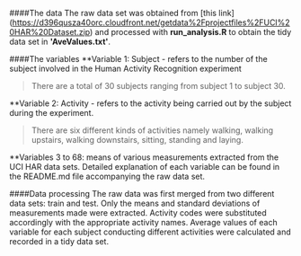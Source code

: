 ####The data
The raw data set was obtained from [this link] (https://d396qusza40orc.cloudfront.net/getdata%2Fprojectfiles%2FUCI%20HAR%20Dataset.zip) and processed with **run_analysis.R** to obtain the tidy data set in **'AveValues.txt'**.

####The variables
**Variable 1: Subject - refers to the number of the subject involved in the Human Activity Recognition experiment
   >There are a total of 30 subjects ranging from subject 1 to subject 30.
   
**Variable 2: Activity - refers to the activity being carried out by the subject during the experiment.
   >There are six different kinds of activities namely walking, walking upstairs, walking downstairs, sitting, standing and laying.

**Variables 3 to 68: means of various measurements extracted from the UCI HAR data sets. Detailed explanation of each variable can be found in the README.md file accompanying the raw data set.

####Data processing
The raw data was first merged from two different data sets: train and test. Only the means and standard deviations of measurements made were extracted. Activity codes were substituted accordingly with the appropriate activity names. Average values of each variable for each subject conducting different activities were calculated and recorded in a tidy data set.
